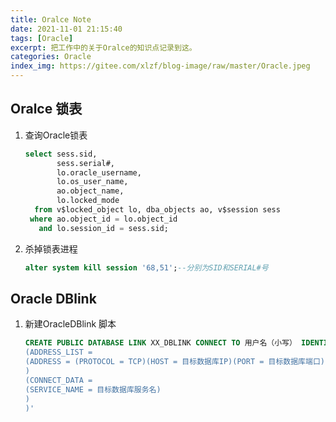 ```yaml
---
title: Oralce Note
date: 2021-11-01 21:15:40
tags: [Oracle]
excerpt: 把工作中的关于Oralce的知识点记录到这。
categories: Oracle
index_img: https://gitee.com/xlzf/blog-image/raw/master/Oracle.jpeg
---
```


## Oralce 锁表

1. 查询Oracle锁表

   ``` sql
   select sess.sid,
          sess.serial#,
          lo.oracle_username,
          lo.os_user_name,
          ao.object_name,
          lo.locked_mode
     from v$locked_object lo, dba_objects ao, v$session sess
    where ao.object_id = lo.object_id
      and lo.session_id = sess.sid;
   ```

2. 杀掉锁表进程

   ```sql
   alter system kill session '68,51';--分别为SID和SERIAL#号
   ```

## Oracle DBlink

1. 新建OracleDBlink 脚本

   ``` sql
   CREATE PUBLIC DATABASE LINK XX_DBLINK CONNECT TO 用户名（小写） IDENTIFIED BY 密码（小写） USING '(DESCRIPTION =
   (ADDRESS_LIST =
   (ADDRESS = (PROTOCOL = TCP)(HOST = 目标数据库IP)(PORT = 目标数据库端口))
   )
   (CONNECT_DATA =
   (SERVICE_NAME = 目标数据库服务名)
   )
   )'
   ```

   

